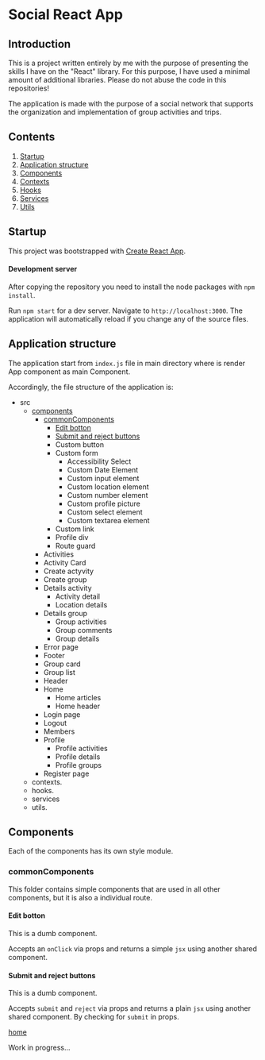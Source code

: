 # Social React App

## Introduction
This is a project written entirely by me with the purpose of presenting the skills I have on the "React" library. For this purpose, I have used a minimal amount of additional libraries. Please do not abuse the code in this repositories!



The application is made with the purpose of a social network that supports the organization and implementation of group activities and trips.


## Contents
1. [Startup](#startup)
2. [Application structure](#application-structure)
3. [Components](#components)
4. [Contexts](#contexts)
5. [Hooks](#hooks)
6. [Services](#services)
7. [Utils](#utils)

## Startup
This project was bootstrapped with [Create React App](https://github.com/facebook/create-react-app).

#### Development server

After copying the repository you need to install the node packages with `npm install`.

Run `npm start` for a dev server. Navigate to `http://localhost:3000`. The application will automatically reload if you change any of the source files.


## Application structure

Тhe application start from `index.js` file in main directory where is render App component as main Component.

Accordingly, the file structure of the application is:

* src
    * [components](#components)
        * [commonComponents](#commoncomponents)
            * [Edit botton](#edit-botton) 
            * [Submit and reject buttons](#submit-and-reject-buttons)
            * Custom button 
            * Custom form 
                * Accessibility Select 
                * Custom Date Element 
                * Custom input element
                * Custom location element 
                * Custom number element 
                * Custom profile picture
                * Custom select element 
                * Custom textarea element 
            * Custom link 
            * Profile div 
            * Route guard 
        * Activities
        * Activity Card
        * Create actyvity
        * Create group
        * Details activity
            * Activity detail
            * Location details
        * Details group
            * Group activities 
            * Group comments 
            * Group details 
        * Error page
        * Footer
        * Group card
        * Group list
        * Header
        * Home
            * Home articles 
            * Home header
        * Login page
        * Logout
        * Members 
        * Profile 
            * Profile activities 
            * Profile details 
            * Profile groups 
        * Register page 
    * contexts.
    * hooks.
    * services 
    * utils.

## Components 

Each of the components has its own stylе module.

### commonComponents
     
This folder contains simple components that are used in all other components, but it is also a individual route.

#### Edit botton 

This is a dumb component. 

Accepts an `onClick` via props and returns a simple `jsx` using another shared component.

#### Submit and reject buttons 
    
This is a dumb component. 

Accepts `submit` and `reject` via props and returns a plain `jsx` using another shared component. By checking for `submit` in props.

[home](#contents)

Work in progress... 
